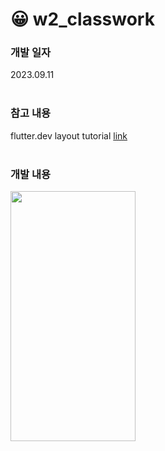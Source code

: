 # 😀 w2_classwork 

### 개발 일자
2023.09.11
<br><br>

### 참고 내용
flutter.dev layout tutorial [link](https://docs.flutter.dev/ui/layout/tutorial)
<br><br>

### 개발 내용

<img src = "https://github.com/LeeShinwon/AllClassWork/assets/82192923/42660b4a-c177-4f82-b48f-800b43fb93dc" width="200" height="400">


